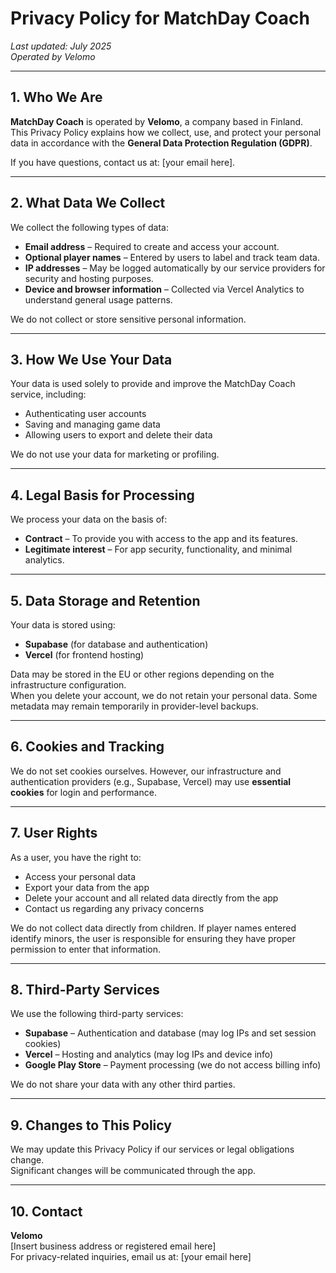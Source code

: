 # Privacy Policy for MatchDay Coach

_Last updated: July 2025_  
_Operated by Velomo_

---

## 1. Who We Are

**MatchDay Coach** is operated by **Velomo**, a company based in Finland.  
This Privacy Policy explains how we collect, use, and protect your personal data in accordance with the **General Data Protection Regulation (GDPR)**.

If you have questions, contact us at: [your email here].

---

## 2. What Data We Collect

We collect the following types of data:

- **Email address** – Required to create and access your account.
- **Optional player names** – Entered by users to label and track team data.
- **IP addresses** – May be logged automatically by our service providers for security and hosting purposes.
- **Device and browser information** – Collected via Vercel Analytics to understand general usage patterns.

We do not collect or store sensitive personal information.

---

## 3. How We Use Your Data

Your data is used solely to provide and improve the MatchDay Coach service, including:

- Authenticating user accounts
- Saving and managing game data
- Allowing users to export and delete their data

We do not use your data for marketing or profiling.

---

## 4. Legal Basis for Processing

We process your data on the basis of:

- **Contract** – To provide you with access to the app and its features.
- **Legitimate interest** – For app security, functionality, and minimal analytics.

---

## 5. Data Storage and Retention

Your data is stored using:

- **Supabase** (for database and authentication)
- **Vercel** (for frontend hosting)

Data may be stored in the EU or other regions depending on the infrastructure configuration.  
When you delete your account, we do not retain your personal data. Some metadata may remain temporarily in provider-level backups.

---

## 6. Cookies and Tracking

We do not set cookies ourselves. However, our infrastructure and authentication providers (e.g., Supabase, Vercel) may use **essential cookies** for login and performance.

---

## 7. User Rights

As a user, you have the right to:

- Access your personal data
- Export your data from the app
- Delete your account and all related data directly from the app
- Contact us regarding any privacy concerns

We do not collect data directly from children. If player names entered identify minors, the user is responsible for ensuring they have proper permission to enter that information.

---

## 8. Third-Party Services

We use the following third-party services:

- **Supabase** – Authentication and database (may log IPs and set session cookies)
- **Vercel** – Hosting and analytics (may log IPs and device info)
- **Google Play Store** – Payment processing (we do not access billing info)

We do not share your data with any other third parties.

---

## 9. Changes to This Policy

We may update this Privacy Policy if our services or legal obligations change.  
Significant changes will be communicated through the app.

---

## 10. Contact

**Velomo**  
[Insert business address or registered email here]  
For privacy-related inquiries, email us at: [your email here]
